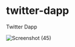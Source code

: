 # twitter-dapp
Twitter Dapp


![Screenshot (45)](https://user-images.githubusercontent.com/86045544/199193282-a657c678-7f4d-4430-a95c-cdc154ac2667.png)
